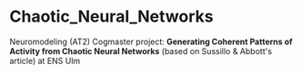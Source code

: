 # Chaotic_Neural_Networks
Neuromodeling (AT2) Cogmaster project: **Generating Coherent Patterns of Activity from Chaotic Neural Networks** (based on Sussillo &amp; Abbott's article) at ENS Ulm
